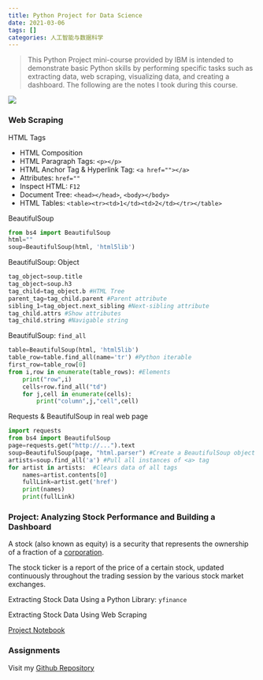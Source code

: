 ```yaml
---
title: Python Project for Data Science
date: 2021-03-06
tags: []
categories: 人工智能与数据科学
---
```


> This Python Project mini-course provided by IBM is intended to demonstrate basic Python skills by performing specific tasks such as extracting data, web scraping, visualizing data, and creating a dashboard. The following are the notes I took during this course.

<!--more-->

![](https://blog.zhuangzhihao.top/img/Coursera-Python-Project4DS.png)

### Web Scraping

HTML Tags

- HTML Composition
- HTML Paragraph Tags: `<p></p>`
- HTML Anchor Tag & Hyperlink Tag: `<a href=""></a>`
- Attributes: `href=""`
- Inspect HTML: `F12`
- Document Tree: `<head></head>`, `<body></body>`
- HTML Tables: `<table><tr><td>1</td><td>2</td></tr></table>`

BeautifulSoup

```python
from bs4 import BeautifulSoup
html=""
soup=BeautifulSoup(html, 'html5lib')
```

BeautifulSoup: Object

```python
tag_object=soup.title
tag_object=soup.h3
tag_child=tag_object.b #HTML Tree
parent_tag=tag_child.parent #Parent attribute
sibling_1=tag_object.next_sibling #Next-sibling attribute
tag_child.attrs #Show attributes
tag_child.string #Navigable string
```

BeautifulSoup: `find_all`

```python
table=BeautifulSoup(html, 'html5lib')
table_row=table.find_all(name='tr') #Python iterable
first_row=table_row[0]
from i,row in enumerate(table_rows): #Elements
    print("row",i)
    cells+row.find_all("td")
    for j,cell in enumerate(cells):
        print("column",j,"cell",cell)
```

Requests & BeautifulSoup in real web page

```python
import requests
from bs4 import BeautifulSoup
page=requests.get("http://...").text
soup=BeautifulSoup(page, "html.parser") #Create a BeautifulSoup object
artists=soup.find_all('a') #Pull all instances of <a> tag
for artist in artists:  #Clears data of all tags
    names=artist.contents[0]
    fullLink=artist.get('href')
    print(names)
    print(fullLink)
```

### Project: Analyzing Stock Performance and Building a Dashboard

A stock (also known as equity) is a security that represents the ownership of a fraction of a [corporation](https://www.investopedia.com/terms/c/corporation.asp).

The stock ticker is a report of the price of a certain stock, updated continuously throughout the trading session by the various stock market exchanges.

Extracting Stock Data Using a Python Library: `yfinance`

Extracting Stock Data Using Web Scraping

[Project Notebook](https://dataplatform.cloud.ibm.com/analytics/notebooks/v2/ad8810db-e61c-4227-997d-f26c1ec0ad49/view?access_token=6a4d4d444262c5dc0cc25bee7ed55437e3bde917b8c6218d9f24f68053e99955)

### Assignments 

Visit my [Github Repository](https://github.com/Bezhuang/IBM-Data-Science) 